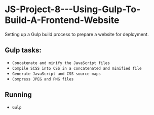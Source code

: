 # JS-Project-8---Using-Gulp-To-Build-A-Frontend-Website

Setting up a Gulp build process to prepare a website for deployment.

## Gulp tasks:

* `Concatenate and minify the JavaScript files`
* `Compile SCSS into CSS in a concatenated and minified file`
* `Generate JavaScript and CSS source maps`
* `Compress JPEG and PNG files`

## Running
* `Gulp`
